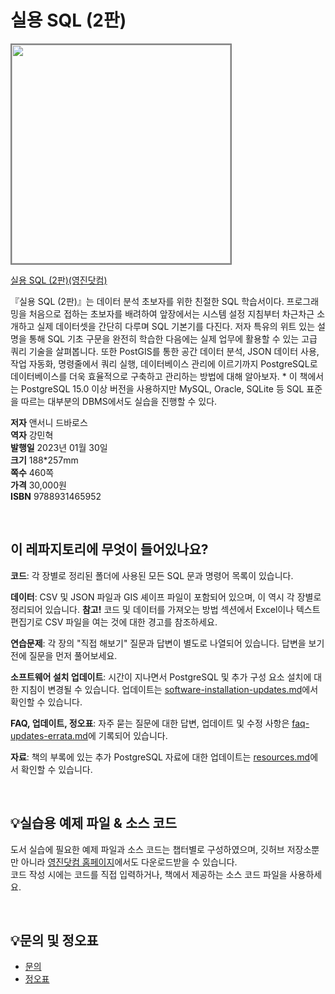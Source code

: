 # 실용 SQL (2판)

<img src="https://www.youngjin.com/images/book_cover/9788931465952.jpg" height="350px" style="border: 2px solid grey;">

[실용 SQL (2판)(영진닷컴)](https://blog.naver.com/ydot/222923909221)

『실용 SQL (2판)』는 데이터 분석 초보자를 위한 친절한 SQL 학습서이다. 프로그래밍을 처음으로 접하는 초보자를 배려하여 앞장에서는 시스템 설정 지침부터 차근차근 소개하고 실제 데이터셋을 간단히 다루며 SQL 기본기를 다진다. 저자 특유의 위트 있는 설명을 통해 SQL 기초 구문을 완전히 학습한 다음에는 실제 업무에 활용할 수 있는 고급 쿼리 기술을 살펴봅니다. 또한 PostGIS를 통한 공간 데이터 분석, JSON 데이터 사용, 작업 자동화, 명령줄에서 쿼리 실행, 데이터베이스 관리에 이르기까지 PostgreSQL로 데이터베이스를 더욱 효율적으로 구축하고 관리하는 방법에 대해 알아보자. * 이 책에서는 PostgreSQL 15.0 이상 버전을 사용하지만 MySQL, Oracle, SQLite 등 SQL 표준을 따르는 대부분의 DBMS에서도 실습을 진행할 수 있다.


**저자** 앤서니 드바로스  
**역자** 강민혁  
**발행일** 2023년 01월 30일  
**크기** 188*257mm  
**쪽수** 460쪽  
**가격** 30,000원  
**ISBN** 9788931465952  

<br>

## 이 레파지토리에 무엇이 들어있나요?

**코드**: 각 장별로 정리된 폴더에 사용된 모든 SQL 문과 명령어 목록이 있습니다.

**데이터**: CSV 및 JSON 파일과 GIS 셰이프 파일이 포함되어 있으며, 이 역시 각 장별로 정리되어 있습니다. **참고!** 코드 및 데이터를 가져오는 방법 섹션에서 Excel이나 텍스트 편집기로 CSV 파일을 여는 것에 대한 경고를 참조하세요.

**연습문제**: 각 장의 "직접 해보기" 질문과 답변이 별도로 나열되어 있습니다. 답변을 보기 전에 질문을 먼저 풀어보세요.

**소프트웨어 설치 업데이트**: 시간이 지나면서 PostgreSQL 및 추가 구성 요소 설치에 대한 지침이 변경될 수 있습니다. 업데이트는 [software-installation-updates.md](https://github.com/anthonydb/practical-sql-2/blob/master/software-installation-updates.md)에서 확인할 수 있습니다.

**FAQ, 업데이트, 정오표**: 자주 묻는 질문에 대한 답변, 업데이트 및 수정 사항은 [faq-updates-errata.md](https://github.com/anthonydb/practical-sql-2/blob/master/faq-updates-errata.md)에 기록되어 있습니다.

**자료**: 책의 부록에 있는 추가 PostgreSQL 자료에 대한 업데이트는 [resources.md](https://github.com/anthonydb/practical-sql-2/blob/master/resources.md)에서 확인할 수 있습니다.


<br>


## 💡실습용 예제 파일 & 소스 코드
도서 실습에 필요한 예제 파일과 소스 코드는 챕터별로 구성하였으며, 깃허브 저장소뿐만 아니라 [영진닷컴 홈페이지](https://www.youngjin.com/reader/pds/pds.asp)에서도 다운로드받을 수 있습니다.  
코드 작성 시에는 코드를 직접 입력하거나, 책에서 제공하는 소스 코드 파일을 사용하세요.

<br>

## 💡문의 및 정오표
- [문의](mailto:Support@youngjin.com)
- [정오표](https://www.youngjin.com/Artyboard/mboard.asp?strBoardID=errata)
